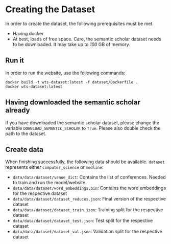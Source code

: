 # Creating the Dataset

In order to create the dataset, the following prerequisites must be met.
 
- Having docker
- At best, loads of free space. Care, the semantic scholar dataset needs to be downloaded. It may take up to *100* GB of memory. 

## Run it 
In order to run the website, use the following commands: 
```
docker build -t wts-dataset:latest -f dataset/Dockerfile .
docker wts-dataset:latest
```

## Having downloaded the semantic scholar already 

If you have downloaded the semantic scholar dataset, please change the variable `DOWNLOAD_SEMANTIC_SCHOLAR` to `True`. 
Please also double check the path to the dataset. 

## Create data

When finishing successfully, the following data should be available. 
`dataset` represents either `computer_science` or `medline`:
- `data/data/dataset/venue_dict`: Contains the list of conferences. Needed to train and run the model/website. 
- `data/data/dataset/word_embeddings.bin`: Contains the word embeddings for the respective dataset 
- `data/data/dataset/dataset_reduces.json`: Final version of the respective dataset
- `data/data/dataset/dataset_train.json`: Training split for the respective dataset
- `data/data/dataset/dataset_test.json`: Test split for the respective dataset
- `data/data/dataset/dataset_val.json`: Validation split for the respective dataset 
